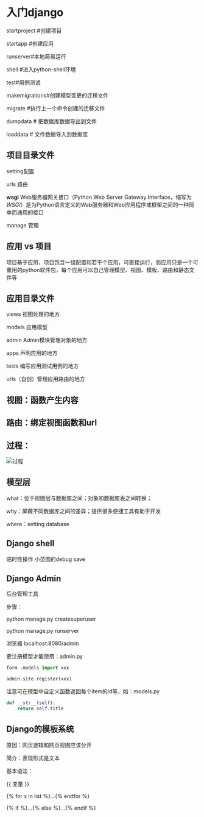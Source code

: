 # 入门django

startproject #创建项目

startapp #创建应用

runserver#本地简易运行

shell #进入python-shell环境

test#用例测试



makemigrations#创建模型变更的迁移文件

migrate  #执行上一个命令创建的迁移文件

dumpdata # 把数据库数据导出到文件

loaddata # 文件数据导入到数据库

## 项目目录文件

setting配置

 urls 路由

**wsgi** Web服务器网关接口（Python Web Server Gateway Interface，缩写为*WSGI*）是为Python语言定义的Web服务器和Web应用程序或框架之间的一种简单而通用的接口

manage 管理

## 应用 vs 项目

项目基于应用，项目包含一组配置和若干个应用，可直接运行，而应用只是一个可重用的python软件包，每个应用可以自己管理模型、视图、模板、路由和静态文件等

## 应用目录文件

views 视图处理的地方

models 应用模型

admin Admin模块管理对象的地方

apps 声明应用的地方

tests 编写应用测试用例的地方

urls（自创）管理应用路由的地方

## 视图：函数产生内容

## 路由：绑定视图函数和url

## 过程：

![过程](C:\Users\dell\Pictures\django过程.jpg)

## 模型层

what：位于视图层与数据库之间；对象和数据库表之间转换；

why：屏蔽不同数据库之间的差异；提供很多便捷工具有助于开发

where：setting database

## Django shell

临时性操作 小范围的debug save

## Django Admin

后台管理工具  

步骤： 

python manage.py createsuperuser

python manage.py runserver

浏览器 localhost:8080/admin

要注册模型才能使用：admin.py 

```python
form .models import xxx

admin.site.register(xxx)
```

注意可在模型中自定义函数返回每个item的id等，如：models.py

```python
def __str__(self):
    return self.title
```

##  Django的模板系统

原因：网页逻辑和网页视图应该分开

简介：表现形式是文本

基本语法：

{{ 变量 }}

{% for x in list %}...{% endfor %}

{% if %}...{% else %}...{% endif %}